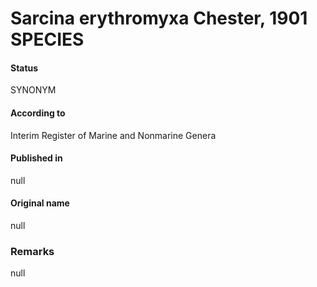 Sarcina erythromyxa Chester, 1901 SPECIES
=======

#### Status
SYNONYM

#### According to
Interim Register of Marine and Nonmarine Genera

#### Published in
null

#### Original name
null

### Remarks
null